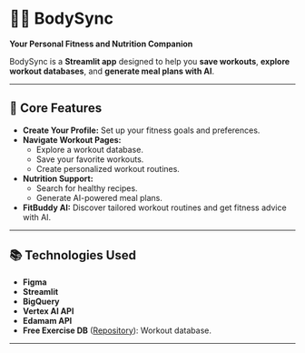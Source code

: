 # 🏋️‍♀️ BodySync

**Your Personal Fitness and Nutrition Companion**

BodySync is a **Streamlit app** designed to help you **save workouts**, **explore workout databases**, and **generate meal plans with AI**. 

---

## 🚀 **Core Features**
- **Create Your Profile:** Set up your fitness goals and preferences.
- **Navigate Workout Pages:**
   - Explore a workout database.
   - Save your favorite workouts.
   - Create personalized workout routines.
- **Nutrition Support:**
   - Search for healthy recipes.
   - Generate AI-powered meal plans.
- **FitBuddy AI:** Discover tailored workout routines and get fitness advice with AI.

---

## 📚 **Technologies Used**
- **Figma**
- **Streamlit**
- **BigQuery**
- **Vertex AI API** 
- **Edamam API** 
- **Free Exercise DB** ([Repository](https://github.com/yuhonas/free-exercise-db)): Workout database.

---

